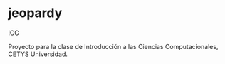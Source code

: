 jeopardy
========

ICC

Proyecto para la clase de Introducción a las Ciencias Computacionales, CETYS Universidad.
